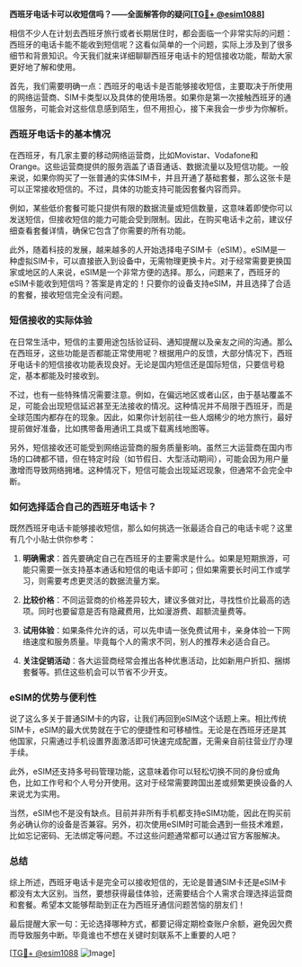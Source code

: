 **西班牙电话卡可以收短信吗？——全面解答你的疑问[[TG💪+ @esim1088](https://t.me/s/esim1088)]**

相信不少人在计划去西班牙旅行或者长期居住时，都会面临一个非常实际的问题：西班牙的电话卡能不能收到短信呢？这看似简单的一个问题，实际上涉及到了很多细节和背景知识。今天我们就来详细聊聊西班牙电话卡的短信接收功能，帮助大家更好地了解和使用。

首先，我们需要明确一点：西班牙的电话卡是否能够接收短信，主要取决于所使用的网络运营商、SIM卡类型以及具体的使用场景。如果你是第一次接触西班牙的通信服务，可能会对这些信息感到陌生，但不用担心，接下来我会一步步为你解析。

### 西班牙电话卡的基本情况

在西班牙，有几家主要的移动网络运营商，比如Movistar、Vodafone和Orange。这些运营商提供的服务涵盖了语音通话、数据流量以及短信功能。一般来说，如果你购买了一张普通的实体SIM卡，并且开通了基础套餐，那么这张卡是可以正常接收短信的。不过，具体的功能支持可能因套餐内容而异。

例如，某些低价套餐可能只提供有限的数据流量或短信数量，这意味着即使你可以发送短信，但接收短信的能力可能会受到限制。因此，在购买电话卡之前，建议仔细查看套餐详情，确保它包含了你需要的所有功能。

此外，随着科技的发展，越来越多的人开始选择电子SIM卡（eSIM）。eSIM是一种虚拟SIM卡，可以直接嵌入到设备中，无需物理更换卡片。对于经常需要更换国家或地区的人来说，eSIM是一个非常方便的选择。那么，问题来了，西班牙的eSIM卡能收到短信吗？答案是肯定的！只要你的设备支持eSIM，并且选择了合适的套餐，接收短信完全没有问题。

### 短信接收的实际体验

在日常生活中，短信的主要用途包括验证码、通知提醒以及亲友之间的沟通。那么在西班牙，这些功能是否都能正常使用呢？根据用户的反馈，大部分情况下，西班牙电话卡的短信接收功能表现良好。无论是国内短信还是国际短信，只要信号稳定，基本都能及时接收到。

不过，也有一些特殊情况需要注意。例如，在偏远地区或者山区，由于基站覆盖不足，可能会出现短信延迟甚至无法接收的情况。这种情况并不局限于西班牙，而是全球范围内都存在的现象。因此，如果你计划前往一些人烟稀少的地方旅行，最好提前做好准备，比如携带备用通讯工具或下载离线地图等。

另外，短信接收还可能受到网络运营商的服务质量影响。虽然三大运营商在国内市场的口碑都不错，但在特定时段（如节假日、大型活动期间），可能会因为用户量激增而导致网络拥堵。这种情况下，短信可能会出现延迟现象，但通常不会完全中断。

### 如何选择适合自己的西班牙电话卡？

既然西班牙电话卡能够接收短信，那么如何挑选一张最适合自己的电话卡呢？这里有几个小贴士供你参考：

1. **明确需求**：首先要确定自己在西班牙的主要需求是什么。如果是短期旅游，可能只需要一张支持基本通话和短信的电话卡即可；但如果需要长时间工作或学习，则需要考虑更灵活的数据流量方案。

2. **比较价格**：不同运营商的价格差异较大，建议多做对比，寻找性价比最高的选项。同时也要留意是否有隐藏费用，比如漫游费、超额流量费等。

3. **试用体验**：如果条件允许的话，可以先申请一张免费试用卡，亲身体验一下网络速度和服务质量。毕竟每个人的需求不同，别人的推荐未必适合自己。

4. **关注促销活动**：各大运营商经常会推出各种优惠活动，比如新用户折扣、捆绑套餐等。抓住这些机会可以节省不少开支。

### eSIM的优势与便利性

说了这么多关于普通SIM卡的内容，让我们再回到eSIM这个话题上来。相比传统SIM卡，eSIM的最大优势就在于它的便捷性和可移植性。无论是在西班牙还是其他国家，只需通过手机设置界面激活即可快速完成配置，无需亲自前往营业厅办理手续。

此外，eSIM还支持多号码管理功能，这意味着你可以轻松切换不同的身份或角色，比如工作号和个人号分开使用。这对于经常需要跨国出差或频繁更换设备的人来说尤为实用。

当然，eSIM也不是没有缺点。目前并非所有手机都支持eSIM功能，因此在购买前务必确认你的设备是否兼容。另外，初次使用eSIM时可能会遇到一些技术难题，比如忘记密码、无法绑定等问题。不过这些问题通常都可以通过官方客服解决。

### 总结

综上所述，西班牙电话卡是完全可以接收短信的，无论是普通SIM卡还是eSIM卡都没有太大区别。当然，要想获得最佳体验，还需要结合个人需求合理选择运营商和套餐。希望本文能够帮助到正在为西班牙通信问题苦恼的朋友们！

最后提醒大家一句：无论选择哪种方式，都要记得定期检查账户余额，避免因欠费而导致服务中断。毕竟谁也不想在关键时刻联系不上重要的人吧？

[[TG💪+ @esim1088](https://t.me/s/esim1088) ![Image](https://i.postimg.cc/4NQfJmqS/Snipaste-2025-05-13-00-14-12.png)]